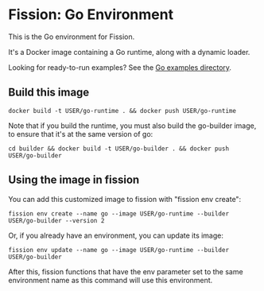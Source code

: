 # Fission: Go Environment

This is the Go environment for Fission.

It's a Docker image containing a Go runtime, along with a dynamic loader.

Looking for ready-to-run examples? See the [Go examples directory](../../examples/go).

## Build this image

```
docker build -t USER/go-runtime . && docker push USER/go-runtime
```

Note that if you build the runtime, you must also build the go-builder
image, to ensure that it's at the same version of go:

```
cd builder && docker build -t USER/go-builder . && docker push USER/go-builder
```

## Using the image in fission

You can add this customized image to fission with "fission env
create":

```
fission env create --name go --image USER/go-runtime --builder USER/go-builder --version 2
```

Or, if you already have an environment, you can update its image:

```
fission env update --name go --image USER/go-runtime --builder USER/go-builder
```

After this, fission functions that have the env parameter set to the
same environment name as this command will use this environment.

